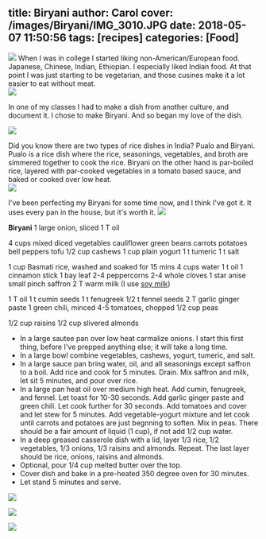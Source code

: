 title: Biryani
author: Carol
cover: /images/Biryani/IMG_3010.JPG
date: 2018-05-07 11:50:56
tags: [recipes]
categories: [Food]
---
![](/images/Biryani/IMG_3010.JPG)
When I was in college I started liking non-American/European food.  Japanese, Chinese, Indian, Ethiopian.  I especially liked Indian food.  At that point I was just starting to be vegetarian, and those cusines make it a lot easier to eat without meat.  
![](/images/Biryani/IMG_3011.JPG)

In one of my classes I had to make a dish from another culture, and document it.  I chose to make Biryani.  And so began my love of the dish. 

![](/images/Biryani/IMG_3017.JPG)

Did you know there are two types of rice dishes in India?  Pualo and Biryani.  Pualo is a rice dish where the rice, seasonings, vegetables, and broth are simmered together to cook the rice.  Biryani on the other hand is par-boiled rice, layered with par-cooked vegetables in a tomato based sauce, and baked or cooked over low heat.  
![](/images/Biryani/IMG_3018.JPG)

I've been perfecting my Biryani for some time now, and I think I've got it.  It uses every pan in the house, but it's worth it. 
![](/images/Biryani/IMG_3127.JPG)

__Biryani__
1 large onion, sliced
1 T oil

4 cups mixed diced vegetables
	cauliflower
    green beans
    carrots
    potatoes
    bell peppers
    tofu
1/2 cup cashews 
1  cup plain yogurt 
1 t tumeric
1 t salt

1 cup Basmati rice, washed and soaked for 15 mins
4 cups water
1 t oil
1 cinnamon stick
1 bay leaf
2-4 peppercorns
2-4 whole cloves
1 star anise
small pinch saffron
2 T warm milk (I use [soy milk])

1 T oil
1 t cumin seeds
1 t fenugreek
1/2 t fennel seeds
2 T garlic ginger paste
1 green chili, minced
4-5 tomatoes, chopped
1/2 cup peas

1/2 cup raisins
1/2 cup slivered almonds
- In a large sautee pan over low heat carmalize onions.  I start this first thing, before I've prepped anything else; it will take a long time.  
- In a large bowl combine vegetables, cashews, yogurt, tumeric, and salt.  
- In a large sauce pan bring water, oil, and all seasonings except saffron to a boil.  Add rice and cook for 5 minutes.  Drain.  Mix saffron and milk, let sit 5 minutes, and pour over rice.  
- In a large pan heat oil over medium high heat.  Add cumin, fenugreek, and fennel.  Let toast for 10-30 seconds.  Add garlic ginger paste and green chili.  Let cook further for 30 seconds.  Add tomatoes and cover and let stew for 5 minutes.  Add vegetable-yogurt mixture and let cook until carrots and potatoes are just begnning to soften.  Mix in peas.  There should be a fair amount of liquid (1 cup), if not add 1/2 cup water.    
- In a deep greased casserole dish with a lid, layer 1/3 rice, 1/2 vegetables, 1/3 onions, 1/3 raisins and almonds.  Repeat.  The last layer should be rice, onions, raisins and almonds.  
- Optional, pour 1/4 cup melted butter over the top.  
- Cover dish and bake in a pre-heated 350 degree oven for 30 minutes.  
- Let stand 5 minutes and serve.

![](/images/Biryani/IMG_3013.JPG)

![](/images/Biryani/IMG_3012.JPG)

![](/images/Biryani/IMG_3129.JPG)
  

[soy milk]: http://carolmadethis.com/2017/11/04/Soy-Milk/
